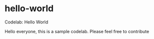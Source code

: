 # hello-world
Codelab: Hello World

Hello everyone, this is a sample codelab. 
Please feel free to contribute
